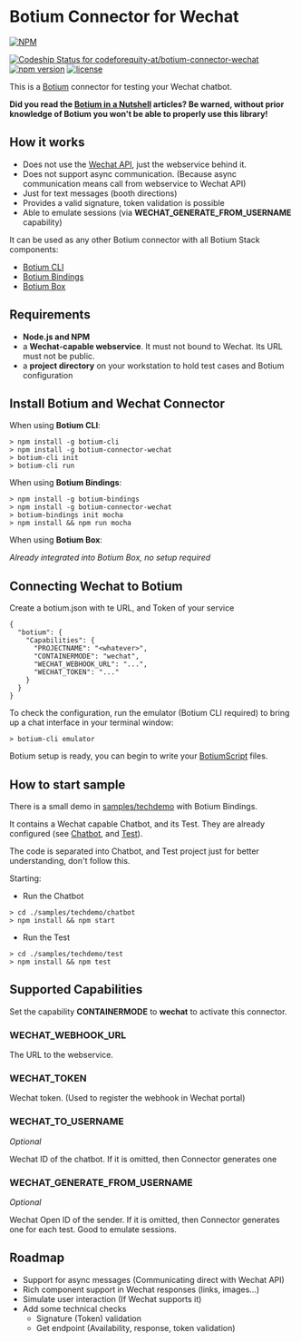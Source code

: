 # Botium Connector for Wechat

[![NPM](https://nodei.co/npm/botium-connector-wechat.png?downloads=true&downloadRank=true&stars=true)](https://nodei.co/npm/botium-connector-wechat/)

[![Codeship Status for codeforequity-at/botium-connector-wechat](https://app.codeship.com/projects/a9d4b7a0-2182-0137-90bb-0eb3122fb017/status?branch=master)](https://app.codeship.com/projects/329576)
[![npm version](https://badge.fury.io/js/botium-connector-wechat.svg)](https://badge.fury.io/js/botium-connector-wechat)
[![license](https://img.shields.io/github/license/mashape/apistatus.svg)]()

This is a [Botium](https://github.com/codeforequity-at/botium-core) connector for testing your Wechat chatbot.

__Did you read the [Botium in a Nutshell](https://medium.com/@floriantreml/botium-in-a-nutshell-part-1-overview-f8d0ceaf8fb4) articles? Be warned, without prior knowledge of Botium you won't be able to properly use this library!__

## How it works
* Does not use the [Wechat API](http://admin.wechat.com/wiki/index.php), just the webservice behind it.
* Does not support async communication. (Because async communication means call from webservice to Wechat API)
* Just for text messages (booth directions)
* Provides a valid signature, token validation is possible
* Able to emulate sessions (via __WECHAT_GENERATE_FROM_USERNAME__ capability)

It can be used as any other Botium connector with all Botium Stack components:
* [Botium CLI](https://github.com/codeforequity-at/botium-cli/)
* [Botium Bindings](https://github.com/codeforequity-at/botium-bindings/)
* [Botium Box](https://www.botium.at)

## Requirements
* **Node.js and NPM**
* a **Wechat-capable webservice**. It must not bound to Wechat. Its URL must not be public.
* a **project directory** on your workstation to hold test cases and Botium configuration

## Install Botium and Wechat Connector

When using __Botium CLI__:

```
> npm install -g botium-cli
> npm install -g botium-connector-wechat
> botium-cli init
> botium-cli run
```

When using __Botium Bindings__:

```
> npm install -g botium-bindings
> npm install -g botium-connector-wechat
> botium-bindings init mocha
> npm install && npm run mocha
```

When using __Botium Box__:

_Already integrated into Botium Box, no setup required_

## Connecting Wechat to Botium

Create a botium.json with te URL, and Token of your service

```
{
  "botium": {
    "Capabilities": {
      "PROJECTNAME": "<whatever>",
      "CONTAINERMODE": "wechat",
      "WECHAT_WEBHOOK_URL": "...",
      "WECHAT_TOKEN": "..."
    }
  }
}
```

To check the configuration, run the emulator (Botium CLI required) to bring up a chat interface in your terminal window:

```
> botium-cli emulator
```

Botium setup is ready, you can begin to write your [BotiumScript](https://github.com/codeforequity-at/botium-core/wiki/Botium-Scripting) files.

## How to start sample

There is a small demo in [samples/techdemo](./samples/techdemo) with Botium Bindings. 

It contains a Wechat capable Chatbot, and its Test. They are already configured (see [Chatbot](./samples/techdemo/chatbot/.env), and [Test](./samples/techdemo/test/botium.json)). 

The code is separated into Chatbot, and Test project just for better understanding, don't follow this.

Starting:
* Run the Chatbot
```
> cd ./samples/techdemo/chatbot
> npm install && npm start
```
* Run the Test

```
> cd ./samples/techdemo/test
> npm install && npm test
```

## Supported Capabilities

Set the capability __CONTAINERMODE__ to __wechat__ to activate this connector.

### WECHAT_WEBHOOK_URL
The URL to the webservice.

### WECHAT_TOKEN
Wechat token. (Used to register the webhook in Wechat portal)

### WECHAT_TO_USERNAME
_Optional_

Wechat ID of the chatbot. If it is omitted, then Connector generates one 

### WECHAT_GENERATE_FROM_USERNAME
_Optional_

Wechat Open ID of the sender. If it is omitted, then Connector generates one for each test. Good to emulate sessions. 

## Roadmap
* Support for async messages (Communicating direct with Wechat API)
* Rich component support in Wechat responses (links, images...)
* Simulate user interaction (If Wechat supports it)
* Add some technical checks
  * Signature (Token) validation
  * Get endpoint (Availability, response, token validation)
